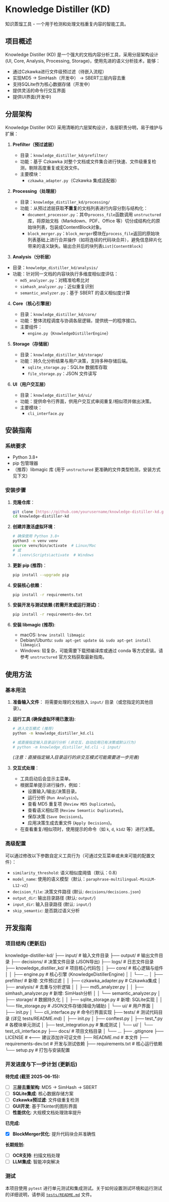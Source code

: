 # Knowledge Distiller (KD)
知识蒸馏工具 - 一个用于检测和处理文档重复内容的智能工具。

## 项目概述
Knowledge Distiller (KD) 是一个强大的文档内容分析工具，采用分层架构设计(UI, Core, Analysis, Processing, Storage)，使用先进的语义分析技术，能够：
- 通过Czkawka进行文件级预过滤（待嵌入流程）
- 实现MD5 → SimHash（开发中） → SBERT三层内容去重
- 支持SQLite作为核心数据存储（开发中）
- 提供灵活的命令行交互界面
- 提供UI界面(开发中)

## 分层架构

Knowledge Distiller (KD) 采用清晰的六层架构设计，各层职责分明，易于维护与扩展：

1. **Prefilter（预过滤层）**  
   - 目录：`knowledge_distiller_kd/prefilter/`  
   - 功能：基于 Czkawka 对整个文档或文件集合进行快速、文件级重复检测，剔除高度重复或无效文件。  
   - 主要模块：  
     - `czkawka_adapter.py`（Czkawka 集成适配器）

2. **Processing（处理层）**  
   - 目录：`knowledge_distiller_kd/processing/`  
   - 功能：从预过滤层获取**不重复**的文档列表进行内容分割与结构化：  
     - `document_processor.py`：其中`process_file`函数调用 `unstructured` 库，将原始文档（Markdown、PDF、Office 等）切分成结构化的原始块列表，包装成ContentBlock对象。
     - `block_merger.py`：`block_merger`模块在`process_file`返回的原始块列表基础上进行合并操作（如将连续的代码块合并），避免信息碎片化带来的语义缺失。输出合并后的块列表`List[ContentBlock]`

3.  **Analysis（分析层）**  
   - 目录：`knowledge_distiller_kd/analysis/`  
   - 功能：针对同一文档的内容块执行多维度相似度评估：  
     - `md5_analyzer.py`：对精准哈希比对  
     - `simhash_analyzer.py`：近似重复识别  
     - `semantic_analyzer.py`：基于 SBERT 的语义相似度计算

4. **Core（核心引擎层）**  
   - 目录：`knowledge_distiller_kd/core/`  
   - 功能：整体流程调度与协调各层逻辑，提供统一的程序接口。  
   - 主要组件：  
     - `engine.py`（`KnowledgeDistillerEngine`）

5. **Storage（存储层）**  
   - 目录：`knowledge_distiller_kd/storage/`  
   - 功能：持久化分析结果与用户决策，支持多种存储后端。  
     - `sqlite_storage.py`：SQLite 数据库存取  
     - `file_storage.py`：JSON 文件读写  

6. **UI（用户交互层）**  
   - 目录：`knowledge_distiller_kd/ui/`  
   - 功能：提供命令行界面，供用户交互式审阅重复/相似项并做出决策。  
   - 主要模块：  
     - `cli_interface.py`

## 安装指南

### 系统要求

- Python 3.8+
- pip 包管理器
- （推荐）libmagic 库 (用于 `unstructured` 更准确的文件类型检测，安装方式见下文)

### 安装步骤

1.  **克隆仓库**：
    ```bash
    git clone [https://github.com/yourusername/knowledge-distiller-kd.git](https://github.com/yourusername/knowledge-distiller-kd.git) # 替换为你的仓库地址
    cd knowledge-distiller-kd
    ```

2.  **创建并激活虚拟环境**：
    ```bash
    # 确保使用 Python 3.8+
    python3 -m venv venv
    source venv/bin/activate  # Linux/Mac
    # 或
    # .\venv\Scripts\activate  # Windows
    ```

3.  **更新 pip (推荐)**：
    ```bash
    pip install --upgrade pip
    ```

4.  **安装核心依赖**：
    ```bash
    pip install -r requirements.txt
    ```

5.  **安装开发与测试依赖 (若需开发或运行测试)**：
    ```bash
    pip install -r requirements-dev.txt
    ```

6.  **安装 libmagic (推荐)**:
    - macOS: `brew install libmagic`
    - Debian/Ubuntu: `sudo apt-get update && sudo apt-get install libmagic1`
    - Windows: 较复杂，可能需要下载预编译库或通过 conda 等方式安装。请参考 `unstructured` 官方文档获取最新指南。

## 使用方法

### 基本用法

1.  **准备输入文件**：
    将需要处理的文档放入 `input/` 目录（或您指定的其他目录）。

2.  **运行工具 (确保虚拟环境已激活)**:
    ```bash
    # 进入交互模式 (推荐)
    python -m knowledge_distiller_kd.cli

    # 或直接指定输入目录运行分析 (非交互，自动应用已有决策或默认行为)
    # python -m knowledge_distiller_kd.cli -i input/
    ```
    *(注意：直接指定输入目录运行的非交互模式可能需要进一步完善)*

3.  **交互式处理**：
    - 工具启动后会显示主菜单。
    - 根据菜单提示进行操作，例如：
        - 设置输入/输出/决策目录。
        - 运行分析 (`Run Analysis`)。
        - 查看 MD5 重复项 (`Review MD5 Duplicates`)。
        - 查看语义相似项 (`Review Semantic Duplicates`)。
        - 保存决策 (`Save Decisions`)。
        - 应用决策生成去重文件 (`Apply Decisions`)。
    - 在查看重复/相似项时，使用提示的命令（如 `k`, `d`, `k1d2` 等）进行决策。

### 高级配置

可以通过修改以下参数自定义工具行为（可通过交互菜单或未来可能的配置文件）：

- `similarity_threshold`: 语义相似度阈值（默认：0.8）
- `model_name`: 使用的语义模型（默认：`paraphrase-multilingual-MiniLM-L12-v2`）
- `decision_file`: 决策文件路径 (默认: `decisions/decisions.json`)
- `output_dir`: 输出目录路径 (默认: `output/`)
- `input_dir`: 输入目录路径 (默认: `input/`)
- `skip_semantic`: 是否跳过语义分析

## 开发指南

### 项目结构 (更新后)


knowledge-distiller-kd/
├── input/ # 输入文件目录
├── output/ # 输出文件目录
├── decisions/ # 决策文件目录 (JSON导出)
├── logs/ # 日志文件目录
├── knowledge_distiller_kd/ # 项目核心代码包
│ ├── core/ # 核心逻辑与组件
│ │ ├── engine.py # 核心引擎 (KnowledgeDistillerEngine)
│ │ └── ...
│ ├── prefilter/ # 新增: 文件预过滤
│ │ ├── czkawka_adapter.py # Czkawka集成
│ ├── analysis/ # 去重与分析逻辑
│ │ ├── md5_analyzer.py
│ │ ├── simhash_analyzer.py # 新增: SimHash分析
│ │ └── semantic_analyzer.py
│ ├── storage/ # 数据持久化
│ │ ├── sqlite_storage.py # 新增: SQLite实现
│ │ └── file_storage.py # JSON文件存储(降级为辅助)
│ └── ui/                 # 用户界面
│    ├── init.py
│    └── cli_interface.py # 命令行界面实现
├── tests/                  # 测试代码目录 (详见 tests/README.md)
│   ├── init.py
│   ├── conftest.py
│   ├── test_*.py           # 各模块单元测试
│   ├── test_integration.py # 集成测试
│   └── ui/
│       └── test_cli_interface.py
├── docs/                   # 项目文档目录
│   └── ...
├── .gitignore
├── LICENSE                 # <--- 建议添加许可证文件
├── README.md               # 本文件
├── requirements-dev.txt    # 开发与测试依赖
├── requirements.txt        # 核心运行依赖
└── setup.py                # 打包与安装配置


### 开发进度与下一步计划 (更新后)

**待完成 (截至 2025-06-15):**
- [ ] **三层去重架构**: MD5 → SimHash → SBERT
- [ ] **SQLite集成**: 核心数据存储方案
- [ ] **Czkawka预过滤**: 文件级重复检测
- [ ] **GUI开发**: 基于Tkinter的图形界面
- [ ] **性能优化**: 大规模文档处理效率提升

**已完成:**
- [x] **BlockMerger优化**: 提升代码块合并准确性


**长期规划:**
- [ ] **OCR支持**: 扫描文档处理
- [ ] **LLM集成**: 智能冲突解决

### 测试

本项目使用 `pytest` 进行单元测试和集成测试。关于如何设置测试环境和运行测试的详细说明，请参阅 [`tests/README.md`](tests/README.md) 文件。
